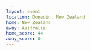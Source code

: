 ```yaml
---
layout: event
location: Dunedin, New Zealand
home: New Zealand
away: Australia
home_score: 44
away_score: 0
---
```


